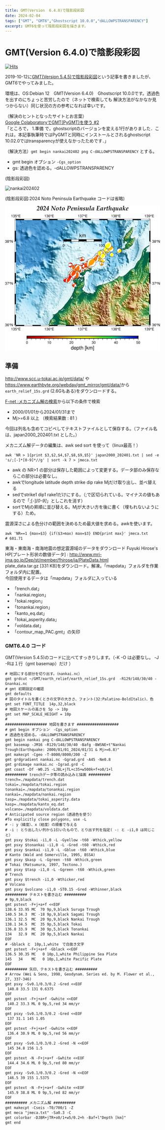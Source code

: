 ```yaml
---
title: GMT(Version  6.4.0)で陰影段彩図
date: 2024-02-04
tags: ["GMT", "GMT6","Ghostscript 10.0.0","dALLOWPSTRANSPARENCY"]
excerpt: GMT6を使って陰影段彩図を描きます。
---
```


# GMT(Version  6.4.0)で陰影段彩図

[![Hits](https://hits.seeyoufarm.com/api/count/incr/badge.svg?url=https%3A%2F%2Fgitpress.io%2F%40statrstart%2FGMT02&count_bg=%2379C83D&title_bg=%23555555&icon=&icon_color=%23E7E7E7&title=hits&edge_flat=false)](https://hits.seeyoufarm.com) 

2019-10-12に[GMT(Version 5.4.5)で陰影段彩図](https://gitpress.io/@statrstart/GMT01)という記事を書きましたが、GMT6でやってみました。

環境は、OS:Debian 12　GMT(Version  6.4.0)　Ghostscript 10.0.0です。透過色を出すのにちょっと苦労したので（ネットで検索しても
解決方法がなかなか見つからない）同じ状況の方の参考になれば幸いです。

（解決のヒントとなったサイトとお言葉）  
[Google ColaboratoryでGMT(PyGMT)を使う #2](https://qiita.com/after-a-rain/items/80782fd97e27e8627326)  
「ところで， 1.準備 で，ghostscriptのバージョンを変える1行がありました．これは，本記事執筆時ではPyGMTと同時にインストールとされるghostscript 10.02.0ではtransparencyが使えなかったためです．」

（解決方法）`gmt begin nankai202402 png C-dALLOWPSTRANSPARENCY` とする。

- gmt begin オプション `-Cgs_option`
- gs: 透過色を認める。-dALLOWPSTRANSPARENCY

(陰影段彩図)  

![nankai202402](images/nankai202402.png)

(陰影段彩図:2024 Noto Peninsula Earthquake コードは省略)

![noto.png](images/noto.png)

## 準備

<http://www.scc.u-tokai.ac.jp/gmt/data/> や <https://www.earthbyte.org/webdav/gmt_mirror/gmt/data/>から  
`earth_relief_15s.grd` (2.6Gもある)をダウンロードする。

[F-net :メカニズム解の検索](https://www.fnet.bosai.go.jp/event/search.php?LANG=ja)から以下の条件で検索
- 2000/01/01から2024/01/31まで 
- Mj>=6.8 以上 （検索結果数 : 81 ）

今回は列名も含めてコピペしてテキストファイルとして保存する。（ファイル名は、japan2000_202401.txt とした。）

メカニズム解データの編集は、awk sed sort を使って（linux最高！）

```
awk 'NR > 1{print $3,$2,$4,$7,$8,$9,$5}' japan2000_202401.txt | sed -e 's/;[-]*[0-9]*//g' | sort -k 7 > jmeca.txt
```

- awk の NR>1 の部分は保存した範囲によって変更する。データ部のみ保存ならこの部分は必要なし。
- awkでlongitude latitude depth strike dip rake Mjだけ取り出し、並べ替える
- sedでstrike1 dip1 rake1だけにする。（;で区切られている。マイナスの値もあるので「;[-]*[0-9]*」としこれを消す）
- sortでMjの昇順に並び替える。Mjが大きい方を後に書く（埋もれないようにする）ため。

震源深さによる色分けの範囲を決めるため最大値を求める。awkを使います。

```
awk 'NR==1 {max=$3} {if($3>max) max=$3} END{print max}' jmeca.txt
# 681.71
```

東海・東南海・南海地震の想定震源域のデータをダウンロード
Fuyuki Hirose's HP[プレート形状の数値データ] : http://www.mri-jma.go.jp/Dep/st/member/fhirose/ja/PlateData.html  
plate_data.tar.gz [331 KB]をダウンロード。解凍。「mapdata」フォルダを作業フォルダ内に配置。    
今回使用するデータは「mapdata」フォルダに入っている  
- 「trench.dat」
- 「nankai.region」
- 「tokai.region」
- 「tonankai.region」
- 「kanto_eq.dat」
- 「tokai_asperity.data」
- 「voldata.dat」
- 「contour_map_PAC.gmt」の矢印

### GMT6.4.0 コード

GMT(Version 5.4.5)のコードに比べてすっきりします。（-K -O は必要なし。 -J -Rは１行（gmt basemap）だけ ）

```
# 地図にする部分を切り出す。（nankai.nc）
gmt grdcut ~/GMT/earth_relief/earth_relief_15s.grd  -R129/148/30/40 -Gnankai.nc
# gmt 初期設定の確認 
gmt defaults
# 図のタイトルを書くときの文字の大きさ、フォント(32:Palatino-BoldItalic)、色
gmt set FONT_TITLE  14p,32,black
# 地図スケールの高さを 5p -> 10p
gmt set MAP_SCALE_HEIGHT = 10p
#
################### 地図を書きます ################### 
# gmt begin オプション　-Cgs_option
# 透過色を認める。-dALLOWPSTRANSPARENCY
gmt begin nankai png C-dALLOWPSTRANSPARENCY
gmt basemap -JM16 -R129/148/30/40 -Bafg -BWSNE+t"Nankai Trough(Earthquake: 2000/01/01_2024/01/31 & Mj>=6.8)"
gmt makecpt -Cgeo -T-8000/8000/200 -Z
gmt grdgradient nankai.nc -Ggrad.grd -A45 -Ne0.8
gmt grdimage nankai.nc -Igrad.grd -C
gmt coast -Df -W0.25 -LJBL+jTL+c35+w500k+f+o0/1+l
########## trenchデータ等の読み込みと描画 ##########
trench=./mapdata/trench.dat
tokai=./mapdata/tokai.region
tonankai=./mapdata/tonankai.region
nankai=./mapdata/nankai.region
tasp=./mapdata/tokai_asperity.data
kasp=./mapdata/kanto_eq.dat
volcano=./mapdata/voldata.dat
# Anticipated source region（透過色を使う）
#To explicitly close polygons, use -L
# -: y（緯度）、x（経度）の順番で与える
# -i : とり出したい列から1引いたもので、とり出す列を指定( -: と -i1,0 は同じこと）
gmt psxy $tokai -i1,0 -L -Gyellow -t60 -Wthick,yellow
gmt psxy $tonankai -i1,0 -L -Gred -t60 -Wthick,red
gmt psxy $nankai -i1,0 -L -Gblue -t60 -Wthick,blue
# Kanto (Wald and Somerville, 1995, BSSA)
gmt psxy $kasp -L -Ggreen -t60 -Wthick,green
# Tokai (Matsumura, 1997, Tectono.)
gmt psxy $tasp -i1,0 -L -Ggreen -t60 -Wthick,green
# Trench
gmt psxy $trench -i1,0 -Wthicker,red
# Volcano
gmt psxy $volcano -i1,0 -ST0.15 -Gred -Wthinner,black
########## テキストを書き込む ########## 
# 9p,9,black
gmt pstext -F+j+a+f <<EOF
138.6 33.95 MC  70 9p,9,black Suruga Trough
140.5 34.3  MC -18 9p,9,black Sagami Trough
136.1 32.5  MC  20 9p,9,black Nankai Trough
138.1 34.5  MC  35 9p,5,black Tokai
136.8 33.9  MC  30 9p,5,black Tonankai
134   32.9  MC  20 9p,5,black Nankai
EOF
# -Gblack と　10p,1,white　で白抜き文字
gmt pstext -F+j+a+f -Gblack <<EOF 
136.5 30.35 MC   0 10p,1,white Philippine Sea Plate
145   34    MC   0 10p,1,white Pacific Plate
EOF
########## 矢印、テキストを書き込む ########## 
# Arrow (Wei & Seno, 1998, Geodynam. Series ed. by M. Flower et al., 27, 337-346)
gmt psxy -Sv0.1/0.3/0.2 -Gred <<EOF
 140.8 33.5 131 0.6375
EOF
gmt pstext -F+j+a+f -Gwhite <<EOF
 140.2 33.3 ML 0 9p,5,red 34 mm/yr
EOF
gmt psxy -Sv0.1/0.3/0.2 -Gred <<EOF
 137 31.1 145 1.05
EOF
gmt pstext -F+j+a+f -Gwhite <<EOF
 136.4 30.9 ML 0 9p,5,red 56 mm/yr
EOF
gmt psxy -Sv0.1/0.3/0.2 -Gred -N <<EOF
 145 34.8 156 1.5
EOF
gmt pstext -N -F+j+a+f -Gwhite <<EOF
 144.4 34.6 ML 0 9p,5,red 80 mm/yr
EOF
gmt psxy -Sv0.1/0.3/0.2 -Gred -N <<EOF
 146.5 39 155 1.5375
EOF
gmt pstext -N -F+j+a+f -Gwhite <<EOF
 145.9 38.8 ML 0 9p,5,red 82 mm/yr
EOF
########## メカニズム解 ########## 
gmt makecpt -Cseis -T0/700/1 -Z
gmt meca "jmeca.txt" -Sa0.3 -C
gmt colorbar -DJBR+jTR+o0/1+w5/0.2+h -Baf+l"Depth [km]"
gmt end
```

